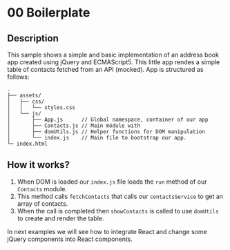 # 00 Boilerplate

## Description

This sample shows a simple and basic implementation of an address book app created using jQuery and ECMAScript5. This little app rendes a simple table of contacts fetched from an API (mocked).
App is structured as follows:

```
.
├── assets/
│   ├── css/
│   │   └── styles.css
│   └── js/
│       ├── App.js		// Global namespace, container of our app
│       ├── Contacts.js	// Main módule with
│       ├── domUtils.js	// Helper functions for DOM manipulation
│       └── index.js	// Main file to bootstrap our app.
└─ index.html
```

## How it works?

 1. When DOM is loaded our `index.js` file loads the `run` method of our `Contacts` module.
 2. This method calls `fetchContacts` that calls our `contactsService` to get an array of contacts.
 3. When the call is completed then `showContacts` is called to use `domUtils` to create and render the table.

In next examples we will see how to integrate React and change some jQuery components into React components.
